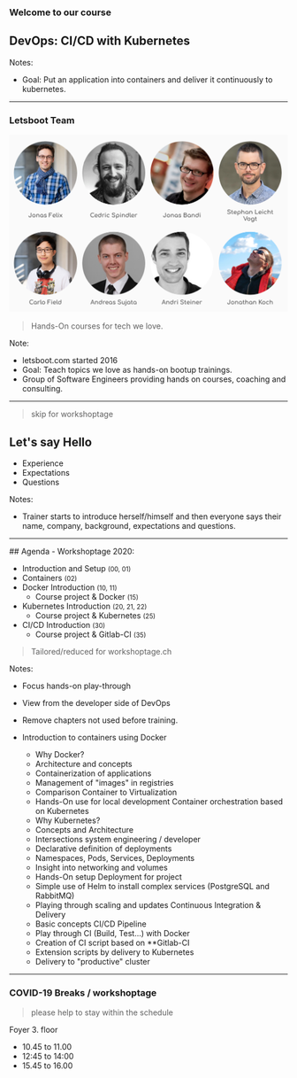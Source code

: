 ### Welcome to our course
## DevOps: CI/CD with Kubernetes

Notes:
* Goal: Put an application into containers and deliver it continuously to kubernetes.

----

### Letsboot Team

![letsboot team](../assets/letsboot-team.png)

<!-- .element style="width: 50%;" -->

> Hands-On courses for tech we love.

Note: 
* letsboot.com started 2016
* Goal: Teach topics we love as hands-on bootup trainings.
* Group of Software Engineers providing hands on courses, coaching and consulting.

----

> skip for workshoptage

## Let's say Hello

* Experience
* Expectations
* Questions

Notes:
* Trainer starts to introduce herself/himself and then everyone says their name, company, background, expectations and questions.

----

## Agenda - Workshoptage 2020:

* Introduction and Setup <small>(00, 01)</small>
* Containers <small>(02)</small>
* Docker Introduction <small>(10, 11)</small>
  * Course project & Docker <small>(15)</small>
* Kubernetes Introduction <small>(20, 21, 22)</small>
  * Course project & Kubernetes  <small>(25)</small>
* CI/CD Introduction <small>(30)</small>
  * Course project & Gitlab-CI <small>(35)</small>

> Tailored/reduced for workshoptage.ch

Notes:
* Focus hands-on play-through
* View from the developer side of DevOps

* Remove chapters not used before training.
* Introduction to containers using Docker
  * Why Docker?
  * Architecture and concepts
  * Containerization of applications
  * Management of "images" in registries
  * Comparison Container to Virtualization
  * Hands-On use for local development
Container orchestration based on Kubernetes
  * Why Kubernetes?
  * Concepts and Architecture
  * Intersections system engineering / developer
  * Declarative definition of deployments
  * Namespaces, Pods, Services, Deployments
  * Insight into networking and volumes
  * Hands-On setup Deployment for project
  * Simple use of Helm to install complex services (PostgreSQL and RabbitMQ)
  * Playing through scaling and updates
Continuous Integration & Delivery 
  * Basic concepts CI/CD Pipeline
  * Play through CI (Build, Test...) with Docker
  * Creation of CI script based on **Gitlab-CI
  * Extension scripts by delivery to Kubernetes
  * Delivery to "productive" cluster

----

### COVID-19 Breaks / workshoptage

> please help to stay within the schedule

Foyer 3. floor 

* 10.45 to 11.00  
* 12:45 to 14:00 
* 15.45 to 16.00 
